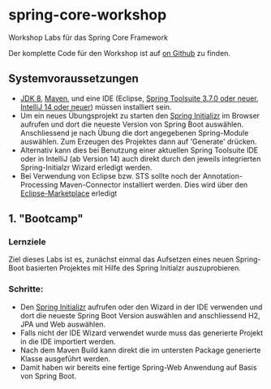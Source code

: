 # spring-core-workshop
Workshop Labs für das Spring Core Framework

Der komplette Code für den Workshop ist auf [on Github](http://github.com/andifalk/spring-core-workshop) zu finden.

## Systemvoraussetzungen  

* [JDK 8](http://www.oracle.com/technetwork/java/javase/downloads/jdk8-downloads-2133151.html), [Maven](https://maven.apache.org/index.html), und eine IDE (Eclipse, [Spring Toolsuite 3.7.0 oder neuer](https://spring.io/tools/sts/all), [IntelliJ 14 oder neuer](https://www.jetbrains.com/idea/download/)) müssen installiert sein.
* Um ein neues Übungsprojekt zu starten den [Spring Initializr](http://start.spring.io) im Browser aufrufen und dort die neueste Version von Spring Boot auswählen. Anschliessend je nach Übung die dort angegebenen Spring-Module auswählen. Zum Erzeugen des Projektes dann auf 'Generate' drücken.
* Alternativ kann dies bei Benutzung einer aktuellen Spring Toolsuite IDE oder in IntelliJ (ab Version 14) auch direkt durch den jeweils integrierten Spring-Initialzr Wizard erledigt werden. 
* Bei Verwendung von Eclipse bzw. STS sollte noch der Annotation-Processing Maven-Connector installiert werden. Dies wird über den [Eclipse-Marketplace](http://marketplace.eclipse.org/content/m2e-apt) erledigt 

## 1. "Bootcamp"

### Lernziele
Ziel dieses Labs ist es, zunächst einmal das Aufsetzen eines neuen Spring-Boot basierten Projektes mit Hilfe des Spring Initialzr auszuprobieren.

### Schritte:
* Den [Spring Initializr](http://start.spring.io) aufrufen oder den Wizard in der IDE verwenden und dort die neueste Spring Boot Version auswählen and anschliessend H2, JPA und Web auswählen.
* Falls nicht der IDE Wizard verwendet wurde muss das generierte Projekt in die IDE importiert werden.
* Nach dem Maven Build kann direkt die im untersten Package generierte Klasse ausgeführt werden.
* Damit haben wir bereits eine fertige Spring-Web Anwendung auf Basis von Spring Boot.

